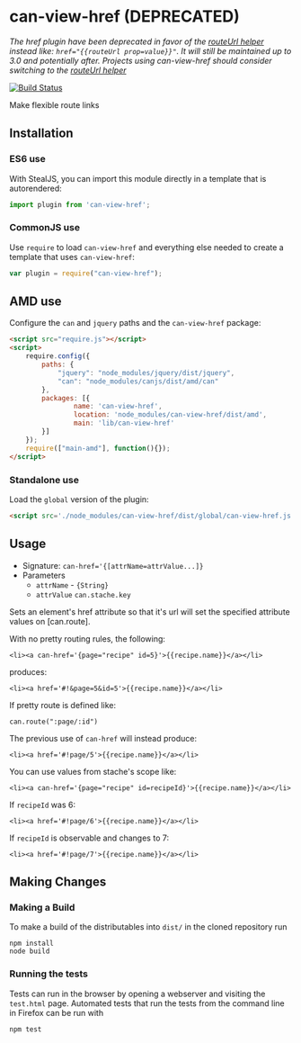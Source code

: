 # can-view-href (DEPRECATED)

*The href plugin have been deprecated in favor of the [routeUrl helper](https://canjs.com/docs/can.stache.helpers.routeUrl.html) instead like: `href="{{routeUrl prop=value}}"`. It will still be maintained up to 3.0 and potentially after. Projects using can-view-href should consider switching to the [routeUrl helper](https://canjs.com/docs/can.stache.helpers.routeUrl.html)*

[![Build Status](https://travis-ci.org/canjs/can-view-href.png?branch=master)](https://travis-ci.org/canjs/can-view-href)

Make flexible route links

## Installation

### ES6 use

With StealJS, you can import this module directly in a template that is autorendered:

```js
import plugin from 'can-view-href';
```

### CommonJS use

Use `require` to load `can-view-href` and everything else
needed to create a template that uses `can-view-href`:

```js
var plugin = require("can-view-href");
```

## AMD use

Configure the `can` and `jquery` paths and the `can-view-href` package:

```html
<script src="require.js"></script>
<script>
	require.config({
	    paths: {
	        "jquery": "node_modules/jquery/dist/jquery",
	        "can": "node_modules/canjs/dist/amd/can"
	    },
	    packages: [{
		    	name: 'can-view-href',
		    	location: 'node_modules/can-view-href/dist/amd',
		    	main: 'lib/can-view-href'
	    }]
	});
	require(["main-amd"], function(){});
</script>
```

### Standalone use

Load the `global` version of the plugin:

```html
<script src='./node_modules/can-view-href/dist/global/can-view-href.js'></script>
```

## Usage

- Signature: `can-href='{[attrName=attrValue...]}`
- Parameters
	+ `attrName` - `{String}`
	+ `attrValue` `can.stache.key`

Sets an element's href attribute so that it's url will set the specified attribute values on [can.route].

With no pretty routing rules, the following:

```
<li><a can-href='{page="recipe" id=5}'>{{recipe.name}}</a></li>
```

produces:

```
<li><a href='#!&page=5&id=5'>{{recipe.name}}</a></li>
```

If pretty route is defined like:

```
can.route(":page/:id")
```

The previous use of `can-href` will instead produce:

```
<li><a href='#!page/5'>{{recipe.name}}</a></li>
```

You can use values from stache's scope like:

```
<li><a can-href='{page="recipe" id=recipeId}'>{{recipe.name}}</a></li>
```

If `recipeId` was 6:

```
<li><a href='#!page/6'>{{recipe.name}}</a></li>
```

If `recipeId` is observable and changes to 7:

```
<li><a href='#!page/7'>{{recipe.name}}</a></li>
```

## Making Changes

### Making a Build

To make a build of the distributables into `dist/` in the cloned repository run

```
npm install
node build
```

### Running the tests

Tests can run in the browser by opening a webserver and visiting the `test.html` page.
Automated tests that run the tests from the command line in Firefox can be run with

```
npm test
```
